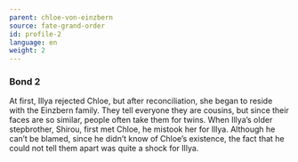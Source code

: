 ```yaml
---
parent: chloe-von-einzbern
source: fate-grand-order
id: profile-2
language: en
weight: 2
---
```


### Bond 2

At first, Illya rejected Chloe, but after reconciliation, she began to reside with the Einzbern family.
They tell everyone they are cousins, but since their faces are so similar, people often take them for twins.
When Illya’s older stepbrother, Shirou, first met Chloe, he mistook her for Illya.
Although he can’t be blamed, since he didn’t know of Chloe’s existence, the fact that he could not tell them apart was quite a shock for Illya.
